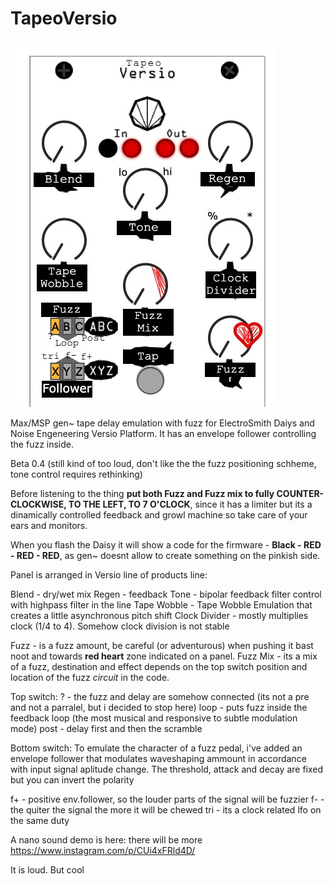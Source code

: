 # TapeoVersio


![](https://github.com/onoma2/TapeoVersio/blob/main/TapeoVersio.jpg)

Max/MSP gen~ tape delay emulation with fuzz for ElectroSmith Daiys and Noise Engeneering Versio Platform. It has an envelope follower controlling the fuzz inside.

Beta 0.4 (still kind of too loud, don't like the the fuzz positioning schheme, tone control requires rethinking)

Before listening to the thing **put both Fuzz and Fuzz mix to fully COUNTER-CLOCKWISE, TO THE LEFT, TO 7 O'CLOCK**, since it has a limiter but its a dinamically controlled feedback and growl machine so take care of your ears and monitors.

When you flash the Daisy it will show a code for the firmware - **Black - RED - RED - RED**, as gen~ doesnt allow to create something on the pinkish side.


Panel is arranged in Versio line of products line:



Blend - dry/wet mix
Regen - feedback
Tone - bipolar feedback filter control with highpass filter in the line
Tape Wobble - Tape Wobble Emulation that creates a little asynchronous pitch shift
Clock Divider - mostly multiplies clock (1/4 to 4). Somehow clock division is not stable

Fuzz - is a fuzz amount, be careful (or adventurous) when pushing it bast noot and towards **red heart** zone indicated on a panel.
Fuzz Mix - its a mix of a fuzz, destination and effect depends on the top switch position and location of the fuzz *circuit* in the code.

Top switch:
? - the fuzz and delay are somehow connected (its not a pre and not a parralel, but i decided to stop here)
loop - puts fuzz inside the feedback loop (the most musical and responsive to subtle modulation mode)
post - delay first and then the scramble


Bottom switch:
To emulate the character of a fuzz pedal, i've added an envelope follower that modulates waveshaping ammount in accordance with input signal aplitude change. The threshold, attack and decay are fixed but you can invert the polarity

f+ - positive env.follower, so the louder parts of the signal will be fuzzier
f- - the quiter the signal the more it will be chewed
tri - its a clock related lfo on the same duty


A nano sound demo is here: there will be more
https://www.instagram.com/p/CUi4xFRld4D/



It is loud. But cool







